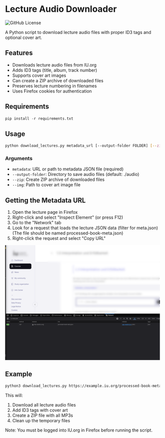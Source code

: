 # Lecture Audio Downloader

![GitHub License](https://img.shields.io/github/license/lukas-holzner/iu-audio-export)



A Python script to download lecture audio files with proper ID3 tags and optional cover art.

## Features

- Downloads lecture audio files from IU.org
- Adds ID3 tags (title, album, track number)
- Supports cover art images
- Can create a ZIP archive of downloaded files
- Preserves lecture numbering in filenames
- Uses Firefox cookies for authentication

## Requirements

```python
pip install -r requirements.txt
```

## Usage

```sh
python download_lectures.py metadata_url [--output-folder FOLDER] [--zip] [--img IMAGE_PATH]
```

### Arguments

- `metadata`: URL or path to metadata JSON file (required)
- `--output-folder`: Directory to save audio files (default: ./audio)
- `--zip`: Create ZIP archive of downloaded files
- `--img`: Path to cover art image file

## Getting the Metadata URL

1. Open the lecture page in Firefox
2. Right-click and select "Inspect Element" (or press F12)
3. Go to the "Network" tab
4. Look for a request that loads the lecture JSON data (filter for meta.json) (The file should be named processed-book-meta.json)
5. Right-click the request and select "Copy URL"

![Finding Metadata URL](docs/img/inspect_metadata.png)

## Example

```sh
python3 download_lectures.py https://example.iu.org/processed-book-meta.json --img cover.jpg --zip
```

This will:
1. Download all lecture audio files
2. Add ID3 tags with cover art
3. Create a ZIP file with all MP3s
4. Clean up the temporary files

Note: You must be logged into IU.org in Firefox before running the script.